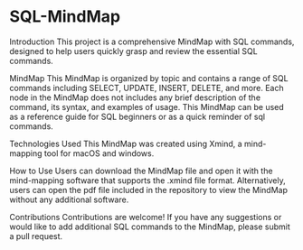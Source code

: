 # SQL-MindMap

Introduction
This project is a comprehensive MindMap with SQL commands, designed to help users quickly grasp and review the essential SQL commands.

MindMap
This MindMap is organized by topic and contains a range of SQL commands including SELECT, UPDATE, INSERT, DELETE, and more. Each node in the MindMap does not includes any brief description of the command, its syntax, and examples of usage. This MindMap can be used as a reference guide for SQL beginners or as a quick reminder of sql commands.

Technologies Used
This MindMap was created using Xmind, a mind-mapping tool for macOS and windows.

How to Use
Users can download the MindMap file and open it with the mind-mapping software that supports the .xmind file format. Alternatively, users can open the pdf file included in the repository to view the MindMap without any additional software.

Contributions
Contributions are welcome! If you have any suggestions or would like to add additional SQL commands to the MindMap, please submit a pull request.

